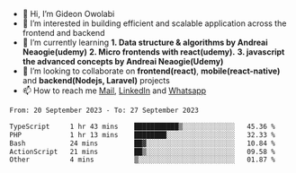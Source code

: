 - 👋 Hi, I’m Gideon Owolabi
- 👀 I’m interested in building efficient and scalable application across the frontend and backend
- 🌱 I’m currently learning <b>1. Data structure & algorithms by Andreai Neaogie(udemy)</b> <b>2. Micro frontends with react(udemy).</b>  <b>3. javascript the advanced concepts by Andreai Neaogie(Udemy)</b>
- 💞️ I’m looking to collaborate on <b>frontend(react)</b>, <b>mobile(react-native)</b> and <b>backend(Nodejs, Laravel)</b> projects
- 📫 How to reach me <a href="mailto:gideoniyin2021@gmail.com">Mail</a>, <a href="https://www.linkedin.com/in/gideon-owolabi-9b667a232/">LinkedIn</a> and <a href="https://wa.me/2348055377085">Whatsapp</a>

<!---
gude1/gude1 is a ✨ special ✨ repository because its `README.md` (this file) appears on your GitHub profile.
You can click the Preview link to take a look at your changes.
--->

<!--START_SECTION:waka-->

```txt
From: 20 September 2023 - To: 27 September 2023

TypeScript     1 hr 43 mins    ███████████▒░░░░░░░░░░░░░   45.36 %
PHP            1 hr 13 mins    ████████░░░░░░░░░░░░░░░░░   32.33 %
Bash           24 mins         ██▓░░░░░░░░░░░░░░░░░░░░░░   10.84 %
ActionScript   21 mins         ██▒░░░░░░░░░░░░░░░░░░░░░░   09.58 %
Other          4 mins          ▒░░░░░░░░░░░░░░░░░░░░░░░░   01.87 %
```

<!--END_SECTION:waka-->
